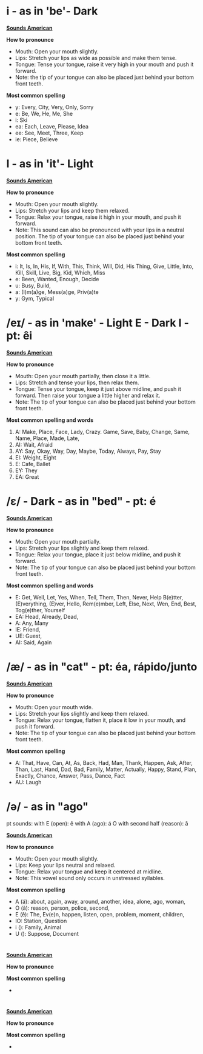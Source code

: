 # i - as in 'be'- Dark

**[Sounds American](https://soundsamerican.net/article/vowel_sound_tense_i_as_in_be)**

**How to pronounce**

- Mouth: Open your mouth slightly.
- Lips: Stretch your lips as wide as possible and make them tense.
- Tongue: Tense your tongue, raise it very high in your mouth and push it forward.
- Note: the tip of your tongue can also be placed just behind your bottom front teeth.

**Most common spelling**

- y: Every, City, Very, Only, Sorry
- e: Be, We, He, Me, She
- i: Ski
- ea: Each, Leave, Please, Idea
- ee: See, Meet, Three, Keep
- ie: Piece, Believe

# I - as in 'it'- Light

**[Sounds American](https://soundsamerican.net/article/vowel_sound_lax_i_as_in_it)**

**How to pronounce**

- Mouth: Open your mouth slightly.
- Lips: Stretch your lips and keep them relaxed.
- Tongue: Relax your tongue, raise it high in your mouth, and push it forward.
- Note: This sound can also be pronounced with your lips in a neutral position. The tip of your tongue can also be placed just behind your bottom front teeth.

**Most common spelling**

- i: It, Is, In, His, If, With, This, Think, Will, Did, His
  Thing, Give, Little, Into, Kill, Skill, Live, Big, Kid, Which, Miss
- e: Been, Wanted, Enough, Decide
- u: Busy, Build,
- a: (I)m(a)ge, Mess(a)ge, Priv(a)te
- y: Gym, Typical

# /eɪ/ - as in 'make' - Light E - Dark I - pt: êi

**[Sounds American](https://soundsamerican.net/article/vowel_sound_ei_as_in_make)**

**How to pronounce**

- Mouth: Open your mouth partially, then close it a little.
- Lips: Stretch and tense your lips, then relax them.
- Tongue: Tense your tongue, keep it just above midline, and push it forward. Then raise your tongue a little higher and relax it.
- Note: The tip of your tongue can also be placed just behind your bottom front teeth.

**Most common spelling and words**

1. A: Make, Place, Face, Lady, Crazy. Game, Save, Baby, Change, Same, Name, Place, Made, Late,
2. AI: Wait, Afraid
3. AY: Say, Okay, Way, Day, Maybe, Today, Always, Pay, Stay
4. EI: Weight, Eight
5. E: Cafe, Ballet
6. EY: They
7. EA: Great

# /ɛ/ - Dark - as in "bed" - pt: é

**[Sounds American](https://soundsamerican.net/article/vowel_sound_e_as_in_bed)**

**How to pronounce**

- Mouth: Open your mouth partially.
- Lips: Stretch your lips slightly and keep them relaxed.
- Tongue: Relax your tongue, place it just below midline, and push it forward.
- Note: The tip of your tongue can also be placed just behind your bottom front teeth.

**Most common spelling and words**

- E: Get, Well, Let, Yes, When, Tell, Them, Then, Never, Help
  B(e)tter, (E)verything, (E)ver, Hello, Rem(e)mber, Left,
  Else, Next, Wen, End, Best, Tog(e)ther, Yourself
- EA: Head, Already, Dead,
- A: Any, Many
- IE: Friend,
- UE: Guest,
- AI: Said, Again

# /æ/ - as in "cat" - pt: éa, rápido/junto

**[Sounds American](https://soundsamerican.net/article/vowel_sound_ae_as_in_cat)**

**How to pronounce**

- Mouth: Open your mouth wide.
- Lips: Stretch your lips slightly and keep them relaxed.
- Tongue: Relax your tongue, flatten it, place it low in your mouth, and push it forward.
- Note: The tip of your tongue can also be placed just behind your bottom front teeth.

**Most common spelling**

- A: That, Have, Can, At, As, Back, Had, Man, Thank, Happen,
  Ask, After, Than, Last, Hand, Dad, Bad, Family, Matter,
  Actually, Happy, Stand, Plan, Exactly, Chance, Answer,
  Pass, Dance, Fact
- AU: Laugh

# /ə/ - as in "ago"

pt sounds:
with E (open): ê
with A (ago): á
O with second half (reason): ã

**[Sounds American](https://soundsamerican.net/article/vowel_sound_schwa_as_in_ago)**

**How to pronounce**

- Mouth: Open your mouth slightly.
- Lips: Keep your lips neutral and relaxed.
- Tongue: Relax your tongue and keep it centered at midline.
- Note: This vowel sound only occurs in unstressed syllables.

**Most common spelling**

- A (á): about, again, away, around, another, idea, alone, ago,
  woman,
- O (ã): reason, person, police, second,
- E (ê): The, Ev(e)n, happen, listen, open, problem, moment, children,
- IO: Station, Question
- i (): Family, Animal
- U (): Suppose, Document

#

**[Sounds American]()**

**How to pronounce**

**Most common spelling**

-

#

**[Sounds American]()**

**How to pronounce**

**Most common spelling**

-
